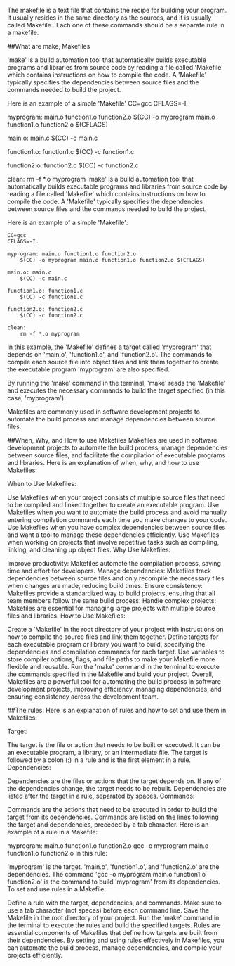 The makefile is a text file that contains the recipe for building your program. It usually resides in the same directory as the sources, and it is usually called Makefile . Each one of these commands should be a separate rule in a makefile.

##What are make, Makefiles

'make' is a build automation tool that automatically builds executable programs and libraries from source code by reading a file called 'Makefile' which contains instructions on how to compile the code. A 'Makefile' typically specifies the dependencies between source files and the commands needed to build the project.

Here is an example of a simple 'Makefile'
CC=gcc
CFLAGS=-I.

myprogram: main.o function1.o function2.o
	$(CC) -o myprogram main.o function1.o function2.o $(CFLAGS)

main.o: main.c
	$(CC) -c main.c

function1.o: function1.c
	$(CC) -c function1.c

function2.o: function2.c
	$(CC) -c function2.c

clean:
	rm -f *.o myprogram
'make' is a build automation tool that automatically builds executable programs and libraries from source code by reading a file called 'Makefile' which contains instructions on how to compile the code. A 'Makefile' typically specifies the dependencies between source files and the commands needed to build the project.

Here is an example of a simple 'Makefile':

```
CC=gcc
CFLAGS=-I.

myprogram: main.o function1.o function2.o
	$(CC) -o myprogram main.o function1.o function2.o $(CFLAGS)

main.o: main.c
	$(CC) -c main.c

function1.o: function1.c
	$(CC) -c function1.c

function2.o: function2.c
	$(CC) -c function2.c

clean:
	rm -f *.o myprogram
```

In this example, the 'Makefile' defines a target called 'myprogram' that depends on 'main.o', 'function1.o', and 'function2.o'. The commands to compile each source file into object files and link them together to create the executable program 'myprogram' are also specified.

By running the 'make' command in the terminal, 'make' reads the 'Makefile' and executes the necessary commands to build the target specified (in this case, 'myprogram').

Makefiles are commonly used in software development projects to automate the build process and manage dependencies between source files.

##When, Why, and How to use Makefiles
Makefiles are used in software development projects to automate the build process, manage dependencies between source files, and facilitate the compilation of executable programs and libraries. Here is an explanation of when, why, and how to use Makefiles:

When to Use Makefiles:

Use Makefiles when your project consists of multiple source files that need to be compiled and linked together to create an executable program.
Use Makefiles when you want to automate the build process and avoid manually entering compilation commands each time you make changes to your code.
Use Makefiles when you have complex dependencies between source files and want a tool to manage these dependencies efficiently.
Use Makefiles when working on projects that involve repetitive tasks such as compiling, linking, and cleaning up object files.
Why Use Makefiles:

Improve productivity: Makefiles automate the compilation process, saving time and effort for developers.
Manage dependencies: Makefiles track dependencies between source files and only recompile the necessary files when changes are made, reducing build times.
Ensure consistency: Makefiles provide a standardized way to build projects, ensuring that all team members follow the same build process.
Handle complex projects: Makefiles are essential for managing large projects with multiple source files and libraries.
How to Use Makefiles:

Create a 'Makefile' in the root directory of your project with instructions on how to compile the source files and link them together.
Define targets for each executable program or library you want to build, specifying the dependencies and compilation commands for each target.
Use variables to store compiler options, flags, and file paths to make your Makefile more flexible and reusable.
Run the 'make' command in the terminal to execute the commands specified in the Makefile and build your project.
Overall, Makefiles are a powerful tool for automating the build process in software development projects, improving efficiency, managing dependencies, and ensuring consistency across the development team.

##The rules:
Here is an explanation of rules and how to set and use them in Makefiles:

Target:

The target is the file or action that needs to be built or executed. It can be an executable program, a library, or an intermediate file.
The target is followed by a colon (:) in a rule and is the first element in a rule.
Dependencies:

Dependencies are the files or actions that the target depends on. If any of the dependencies change, the target needs to be rebuilt.
Dependencies are listed after the target in a rule, separated by spaces.
Commands:

Commands are the actions that need to be executed in order to build the target from its dependencies.
Commands are listed on the lines following the target and dependencies, preceded by a tab character.
Here is an example of a rule in a Makefile:

myprogram: main.o function1.o function2.o
    gcc -o myprogram main.o function1.o function2.o
In this rule:

'myprogram' is the target.
'main.o', 'function1.o', and 'function2.o' are the dependencies.
The command 'gcc -o myprogram main.o function1.o function2.o' is the command to build 'myprogram' from its dependencies.
To set and use rules in a Makefile:

Define a rule with the target, dependencies, and commands.
Make sure to use a tab character (not spaces) before each command line.
Save the Makefile in the root directory of your project.
Run the 'make' command in the terminal to execute the rules and build the specified targets.
Rules are essential components of Makefiles that define how targets are built from their dependencies. By setting and using rules effectively in Makefiles, you can automate the build process, manage dependencies, and compile your projects efficiently.
